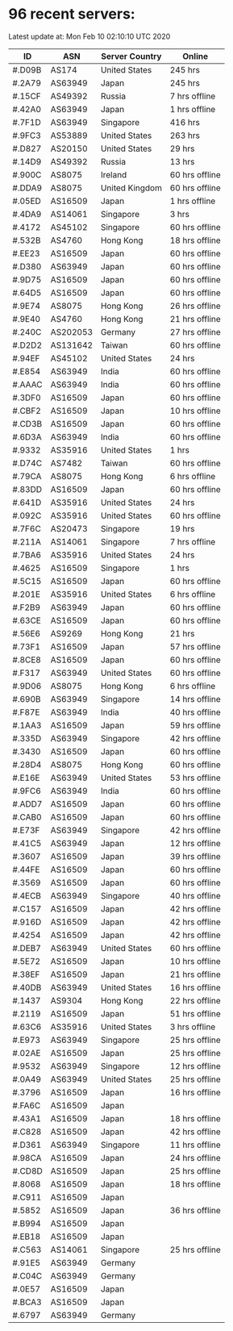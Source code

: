 # 96 recent servers:

Latest update at: Mon Feb 10 02:10:10 UTC 2020

| ID | ASN | Server Country | Online |
| -- | --- | -------------- | ------ |
| #.D09B | AS174 | United States | 245 hrs |
| #.2A79 | AS63949 | Japan | 245 hrs |
| #.15CF | AS49392 | Russia | 7 hrs offline |
| #.42A0 | AS63949 | Japan | 1 hrs offline |
| #.7F1D | AS63949 | Singapore | 416 hrs |
| #.9FC3 | AS53889 | United States | 263 hrs |
| #.D827 | AS20150 | United States | 29 hrs |
| #.14D9 | AS49392 | Russia | 13 hrs |
| #.900C | AS8075 | Ireland | 60 hrs offline |
| #.DDA9 | AS8075 | United Kingdom | 60 hrs offline |
| #.05ED | AS16509 | Japan | 1 hrs offline |
| #.4DA9 | AS14061 | Singapore | 3 hrs |
| #.4172 | AS45102 | Singapore | 60 hrs offline |
| #.532B | AS4760 | Hong Kong | 18 hrs offline |
| #.EE23 | AS16509 | Japan | 60 hrs offline |
| #.D380 | AS63949 | Japan | 60 hrs offline |
| #.9D75 | AS16509 | Japan | 60 hrs offline |
| #.64D5 | AS16509 | Japan | 60 hrs offline |
| #.9E74 | AS8075 | Hong Kong | 26 hrs offline |
| #.9E40 | AS4760 | Hong Kong | 21 hrs offline |
| #.240C | AS202053 | Germany | 27 hrs offline |
| #.D2D2 | AS131642 | Taiwan | 60 hrs offline |
| #.94EF | AS45102 | United States | 24 hrs |
| #.E854 | AS63949 | India | 60 hrs offline |
| #.AAAC | AS63949 | India | 60 hrs offline |
| #.3DF0 | AS16509 | Japan | 60 hrs offline |
| #.CBF2 | AS16509 | Japan | 10 hrs offline |
| #.CD3B | AS16509 | Japan | 60 hrs offline |
| #.6D3A | AS63949 | India | 60 hrs offline |
| #.9332 | AS35916 | United States | 1 hrs |
| #.D74C | AS7482 | Taiwan | 60 hrs offline |
| #.79CA | AS8075 | Hong Kong | 6 hrs offline |
| #.83DD | AS16509 | Japan | 60 hrs offline |
| #.641D | AS35916 | United States | 24 hrs |
| #.092C | AS35916 | United States | 60 hrs offline |
| #.7F6C | AS20473 | Singapore | 19 hrs |
| #.211A | AS14061 | Singapore | 7 hrs offline |
| #.7BA6 | AS35916 | United States | 24 hrs |
| #.4625 | AS16509 | Singapore | 1 hrs |
| #.5C15 | AS16509 | Japan | 60 hrs offline |
| #.201E | AS35916 | United States | 6 hrs offline |
| #.F2B9 | AS63949 | Japan | 60 hrs offline |
| #.63CE | AS16509 | Japan | 60 hrs offline |
| #.56E6 | AS9269 | Hong Kong | 21 hrs |
| #.73F1 | AS16509 | Japan | 57 hrs offline |
| #.8CE8 | AS16509 | Japan | 60 hrs offline |
| #.F317 | AS63949 | United States | 60 hrs offline |
| #.9D06 | AS8075 | Hong Kong | 6 hrs offline |
| #.690B | AS63949 | Singapore | 14 hrs offline |
| #.F87E | AS63949 | India | 40 hrs offline |
| #.1AA3 | AS16509 | Japan | 59 hrs offline |
| #.335D | AS63949 | Singapore | 42 hrs offline |
| #.3430 | AS16509 | Japan | 60 hrs offline |
| #.28D4 | AS8075 | Hong Kong | 60 hrs offline |
| #.E16E | AS63949 | United States | 53 hrs offline |
| #.9FC6 | AS63949 | India | 60 hrs offline |
| #.ADD7 | AS16509 | Japan | 60 hrs offline |
| #.CAB0 | AS16509 | Japan | 60 hrs offline |
| #.E73F | AS63949 | Singapore | 42 hrs offline |
| #.41C5 | AS63949 | Japan | 12 hrs offline |
| #.3607 | AS16509 | Japan | 39 hrs offline |
| #.44FE | AS16509 | Japan | 60 hrs offline |
| #.3569 | AS16509 | Japan | 60 hrs offline |
| #.4ECB | AS63949 | Singapore | 40 hrs offline |
| #.C157 | AS16509 | Japan | 42 hrs offline |
| #.916D | AS16509 | Japan | 42 hrs offline |
| #.4254 | AS16509 | Japan | 42 hrs offline |
| #.DEB7 | AS63949 | United States | 60 hrs offline |
| #.5E72 | AS16509 | Japan | 10 hrs offline |
| #.38EF | AS16509 | Japan | 21 hrs offline |
| #.40DB | AS63949 | United States | 16 hrs offline |
| #.1437 | AS9304 | Hong Kong | 22 hrs offline |
| #.2119 | AS16509 | Japan | 51 hrs offline |
| #.63C6 | AS35916 | United States | 3 hrs offline |
| #.E973 | AS63949 | Singapore | 25 hrs offline |
| #.02AE | AS16509 | Japan | 25 hrs offline |
| #.9532 | AS63949 | Singapore | 12 hrs offline |
| #.0A49 | AS63949 | United States | 25 hrs offline |
| #.3796 | AS16509 | Japan | 16 hrs offline |
| #.FA6C | AS16509 | Japan | |
| #.43A1 | AS16509 | Japan | 18 hrs offline |
| #.C828 | AS16509 | Japan | 42 hrs offline |
| #.D361 | AS63949 | Singapore | 11 hrs offline |
| #.98CA | AS16509 | Japan | 24 hrs offline |
| #.CD8D | AS16509 | Japan | 25 hrs offline |
| #.8068 | AS16509 | Japan | 18 hrs offline |
| #.C911 | AS16509 | Japan | |
| #.5852 | AS16509 | Japan | 36 hrs offline |
| #.B994 | AS16509 | Japan | |
| #.EB18 | AS16509 | Japan | |
| #.C563 | AS14061 | Singapore | 25 hrs offline |
| #.91E5 | AS63949 | Germany | |
| #.C04C | AS63949 | Germany | |
| #.0E57 | AS16509 | Japan | |
| #.BCA3 | AS16509 | Japan | |
| #.6797 | AS63949 | Germany | |

